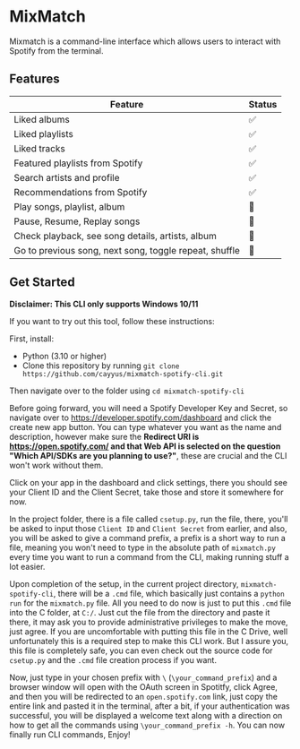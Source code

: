 # MixMatch
Mixmatch is a command-line interface which allows users to interact with Spotify from the terminal. <br>

## Features
| Feature  | Status |
| ------------- | ------------- |
| Liked albums  |✅|
| Liked playlists  |✅|
| Liked tracks     |✅|
| Featured playlists from Spotify |✅|
| Search artists and profile |✅|
| Recommendations from Spotify |✅|
| Play songs, playlist, album |🚧|
| Pause, Resume, Replay songs |🚧|
| Check playback, see song details, artists, album |🚧|
| Go to previous song, next song, toggle repeat, shuffle |🚧|


## Get Started
**Disclaimer: This CLI only supports Windows 10/11**<br>

If you want to try out this tool, follow these instructions:

First, install:
- Python (3.10 or higher)
- Clone this repository by running `git clone https://github.com/cayyus/mixmatch-spotify-cli.git`

Then navigate over to the folder using `cd mixmatch-spotify-cli`

Before going forward, you will need a Spotify Developer Key and Secret, so navigate over to https://developer.spotify.com/dashboard and click the create new app button. You can type whatever you want as the name and description, however make sure the **Redirect URI is https://open.spotify.com/ and that Web API is selected on the question "Which API/SDKs are you planning to use?"**, these are crucial and the CLI won't work without them. 

Click on your app in the dashboard and click settings, there you should see your Client ID and the Client Secret, take those and store it somewhere for now.

In the project folder, there is a file called `csetup.py`, run the file, there, you'll be asked to input those `Client ID` and `Client Secret` from earlier, and also, you will be asked to give a command prefix, a prefix is a short way to run a file, meaning you won't need to type in the absolute path of `mixmatch.py` every time you want to run a command from the CLI, making running stuff a lot easier. 

Upon completion of the setup, in the current project directory, `mixmatch-spotify-cli`, there will be a `.cmd` file, which basically just contains a `python run` for the `mixmatch.py` file. All you need to do now is just to put this `.cmd` file into the C folder, at `C:/`. Just cut the file from the directory and paste it there, it may ask you to provide administrative privileges to make the move, just agree. If you are uncomfortable with putting this file in the C Drive, well unfortunately this is a required step to make this CLI work. But I assure you, this file is completely safe, you can even check out the source code for `csetup.py` and the `.cmd` file creation process if you want.

Now, just type in your chosen prefix with `\` (`\your_command_prefix`) and a browser window will open with the OAuth screen in Spotitfy, click Agree, and then you will be redirected to an `open.spotify.com` link, just copy the entire link and pasted it in the terminal, after a bit, if your authentication was successful, you will be displayed a welcome text along with a 
direction on how to get all the commands using `\your_command_prefix -h`. You can now finally run CLI commands, Enjoy!


